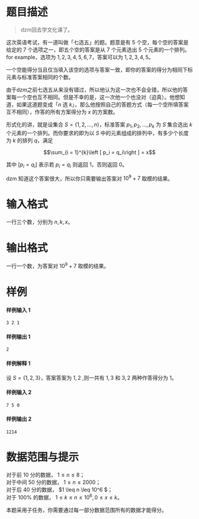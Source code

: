 
# 题目描述

>dzm回去学文化课了。

这次英语考试，有一道叫做「七选五」的题。题意是有 $5$ 个空，每个空的答案是给定的 $7$ 个选项之一，即五个空的答案是从 $7$ 个元素选出 $5$ 个元素的一个排列。for example，选项为 $1,2,3,4,5,6,7$，答案可以为 $1,2,3,4,5$。

一个空能得分当且仅当填入该空的选项与答案一致，即你的答案的得分为相同下标元素与标准答案相同的个数。

由于dzm之前七选五从来没有错过，所以他认为这一次也不会全错，所以他的答案每一个空也互不相同。但是不幸的是，这一次他一个也没对（迫真）。他想知道，如果这道题变成「$n$ 选 $k$」，那么他按照自己的答题方式（每一个空所填答案互不相同），作答的所有方案得分为 $x$ 的方案数。

形式化的讲，就是设集合 $S = \left \{ 1,2,...,n \right \}$，标准答案 $p_1, p_2, ..., p_k$ 为 $S$ 集合选出 $k$ 个元素的一个排列。而你要求的即为以 $S$ 中的元素组成的排列中，有多少个长度为 $k$ 的排列 $q$，满足

$$\sum_{i = 1}^{k}\left [  p_i = q_i\right ] = x$$

其中 $\left [  p_i = q_i\right ]$ 表示若 $p_i = q_i$ 则返回 $1$，否则返回 $0$。

dzm 知道这个答案很大，所以你只需要输出答案对 $10^9 + 7$ 取模的结果。

# 输入格式

一行三个数，分别为 $n,k,x$。

# 输出格式

一行一个数，为答案对 $10^9 + 7$ 取模的结果。

# 样例

#### 样例输入 1
```plain
3 2 1
```

#### 样例输出 1
```plain
2
```

#### 样例解释 1
设 $S = \left \{ 1,2,3 \right \}$，答案答案为 $1,2$ ,则一共有 $1,3$ 和 $3,2$ 两种作答得分为 $1$。 

#### 样例输入 2
```plain
7 5 0
```

#### 样例输出 2
```plain
1214
```

# 数据范围与提示

对于前 $10$ 分的数据， $1 \leq n \leq 8$；  
对于中间 $50$ 分的数据， $1 \leq n \leq 2000$；  
对于后 $40$ 分的数据， $1 \leq n \leq 10^6 $；  
对于 $100\%$ 的数据， $1 \leq k \leq n \leq 10^6 ,0 \leq x \leq k$。

本题采用子任务，你需要通过每一部分数据范围所有的数据才能得分。

